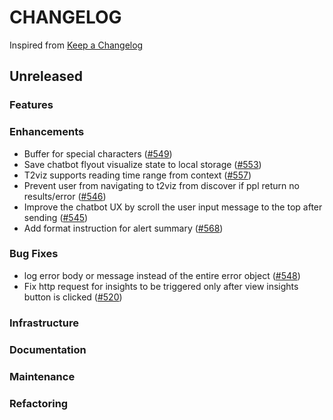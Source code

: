# CHANGELOG

Inspired from [Keep a Changelog](https://keepachangelog.com/en/1.0.0/)

## Unreleased

### Features

### Enhancements

- Buffer for special characters ([#549](https://github.com/opensearch-project/dashboards-assistant/pull/549))
- Save chatbot flyout visualize state to local storage ([#553](https://github.com/opensearch-project/dashboards-assistant/pull/553))
- T2viz supports reading time range from context ([#557](https://github.com/opensearch-project/dashboards-assistant/pull/557/))
- Prevent user from navigating to t2viz from discover if ppl return no results/error ([#546](https://github.com/opensearch-project/dashboards-assistant/pull/546))
- Improve the chatbot UX by scroll the user input message to the top after sending ([#545](https://github.com/opensearch-project/dashboards-assistant/pull/545))
- Add format instruction for alert summary ([#568](https://github.com/opensearch-project/dashboards-assistant/pull/568))

### Bug Fixes

- log error body or message instead of the entire error object ([#548](https://github.com/opensearch-project/dashboards-assistant/pull/548))
- Fix http request for insights to be triggered only after view insights button is clicked ([#520](https://github.com/opensearch-project/dashboards-assistant/pull/520))

### Infrastructure

### Documentation

### Maintenance

### Refactoring

